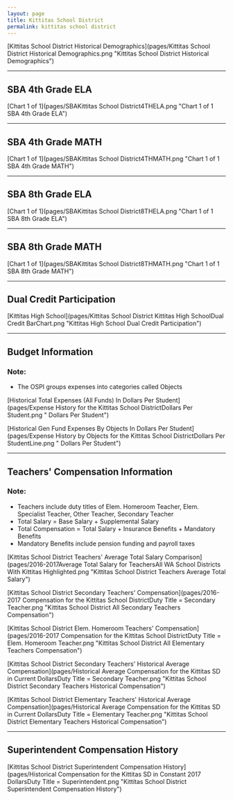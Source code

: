 ```yaml
---
layout: page
title: Kittitas School District
permalink: kittitas school district
---
```



[Kittitas School District Historical Demographics](pages/Kittitas School District Historical Demographics.png "Kittitas School District Historical Demographics")

___

## SBA 4th Grade ELA

[Chart 1 of 1](pages/SBAKittitas School District4THELA.png "Chart 1 of 1 SBA 4th Grade ELA")


___

## SBA 4th Grade MATH

[Chart 1 of 1](pages/SBAKittitas School District4THMATH.png "Chart 1 of 1 SBA 4th Grade MATH")


___

## SBA 8th Grade ELA

[Chart 1 of 1](pages/SBAKittitas School District8THELA.png "Chart 1 of 1 SBA 8th Grade ELA")


___

## SBA 8th Grade MATH

[Chart 1 of 1](pages/SBAKittitas School District8THMATH.png "Chart 1 of 1 SBA 8th Grade MATH")


___

## Dual Credit Participation

[Kittitas High School](pages/Kittitas School District Kittitas High SchoolDual Credit BarChart.png "Kittitas High School Dual Credit Participation")


___

## Budget Information
### Note:
- The OSPI groups expenses into categories called Objects

[Historical Total Expenses (All Funds) In Dollars Per Student](pages/Expense History for the Kittitas School DistrictDollars Per Student.png " Dollars Per Student")

[Historical Gen Fund Expenses By Objects In Dollars Per Student](pages/Expense History by Objects for the Kittitas School DistrictDollars Per StudentLine.png " Dollars Per Student")


___

## Teachers' Compensation Information
### Note:
- Teachers include duty titles of Elem. Homeroom Teacher, Elem. Specialist Teacher, Other Teacher, Secondary Teacher
- Total Salary = Base Salary + Supplemental Salary
- Total Compensation = Total Salary + Insurance Benefits + Mandatory Benefits
- Mandatory Benefits include pension funding and payroll taxes

[Kittitas School District Teachers' Average Total Salary Comparison](pages/2016-2017Average Total Salary for TeachersAll WA School Districts With Kittitas Highlighted.png "Kittitas School District Teachers Average Total Salary")

[Kittitas School District Secondary Teachers' Compensation](pages/2016-2017 Compensation for the Kittitas School DistrictDuty Title = Secondary Teacher.png "Kittitas School District All Secondary Teachers Compensation")

[Kittitas School District Elem. Homeroom Teachers' Compensation](pages/2016-2017 Compensation for the Kittitas School DistrictDuty Title = Elem. Homeroom Teacher.png "Kittitas School District All Elementary Teachers Compensation")

[Kittitas School District Secondary Teachers' Historical Average Compensation](pages/Historical Average Compensation for the Kittitas SD in Current DollarsDuty Title = Secondary Teacher.png "Kittitas School District Secondary Teachers Historical Compensation")

[Kittitas School District Elementary Teachers' Historical Average Compensation](pages/Historical Average Compensation for the Kittitas SD in Current DollarsDuty Title = Elementary Teacher.png "Kittitas School District Elementary Teachers Historical Compensation")


___

## Superintendent Compensation History

[Kittitas School District Superintendent Compensation History](pages/Historical Compensation for the Kittitas SD in Constant 2017 DollarsDuty Title = Superintendent.png "Kittitas School District Superintendent Compensation History")

